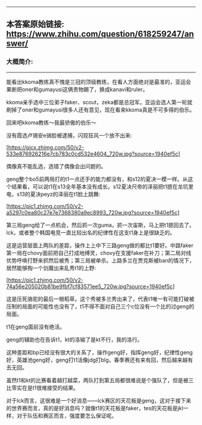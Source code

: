 ----------------------------------------
## 本答案原始链接: https://www.zhihu.com/question/618259247/answer/
### 大概简介: 
----------------------------------------
能看出kkoma教练真不愧是三冠的顶级教练，在看人方面绝对是最准的，亚运会果断把oner和gumayusi这俩贵物踢了，换成kanavi和ruler。

kkoma亲手选中三位弟子faker、scout，zeka都是总冠军。亚运会选人第一轮就刷掉了oner和gumayusi很多人还有意见，现在看来kkoma真是不可多得的伯乐。

回来吧kkoma教练～我最骄傲的伯乐～

没有霞选卢锡安e骑脸被逮捕，闪现狂风一个放不出来:

[https://picx.zhimg.com/50/v2-533e876926216e7cb783c0cd532e4604_720w.jpg?source=1940ef5c]

偶像真不能乱选，选错了偶像会出问题的。

geng整个bo5前两局打的t1一点还手的能力都没有，和s12的夏决一模一样。从这个结果看，可以说t1在s13全年基本没有成长。s12夏决尺帝的泽丽把t1摁在龙坑里电，s13的夏决peyz的泽丽在t1脸上跳舞:

[https://pic1.zhimg.com/50/v2-a5297c0ea80c27e7e7368380a9ec8993_720w.jpg?source=1940ef5c]

第三局geng给了一点机会，然后抓一次guma，抓一次宙斯，马上把t1摁回去了。lck，或者整个韩国电竞一直比较出名的纪律性在这支t1身上是很缺乏的。

这是运营层面上两队的差距，操作上上中下三路geng做的都比t1要好。中路faker第一局在chovy面前把自己打成地缚灵，chovy在支援faker在补刀；第二局对线优势呼唤打野来抓然后被秀；第三局被单杀。上路多兰在贾克斯被ban的情况下，居然能够掏一个剑魔出来乱秀t1的上野:

[https://pic1.zhimg.com/50/v2-74a56e205020b81be9fbf7cf83571ee5_720w.jpg?source=1940ef5c]

这是压死骆驼的最后一根稻草。这个秀被多兰秀出来了，代表t1唯一有可能打破被压制的局面的可能性也没有了，t1不得不面对自己三个c位没有一个比的过geng的局面。

t1在geng面前没有绝活。

geng的辅助也在告诉t1，kt的洛输了是kt不行，我的洛行。

这种差距和bp已经没有很大的关系了，操作geng好，指挥geng好，纪律性geng好，英雄池geng好，geng打t1活像jdg打blg，春季赛还有来有回，然后越来越有去无回。

虽然t1和kt的比赛看着越打越菜，两队打到第五局都很难说是个强队了，但是被三比零实在是t1很难接受的结果。

对于lck而言，这很难是一个好消息——lck赛区的天花板是geng，这对于接下来的世界赛而言，真的是好消息吗？就像t1的天花板是faker，tes的天花板是jkl一样，对于队伍和赛区而言，强度要怎么保证呢。